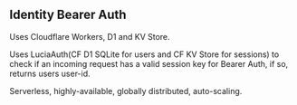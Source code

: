 ## Identity Bearer Auth

Uses Cloudflare Workers, D1 and KV Store.  
  
Uses LuciaAuth(CF D1 SQLite for users and CF KV Store for sessions) to check if an incoming request has a valid session key for Bearer Auth, if so, returns users user-id.  
   
Serverless, highly-available, globally distributed, auto-scaling.    
